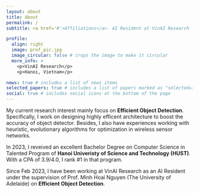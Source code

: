 ```yaml
---
layout: about
title: About
permalink: /
subtitle: <a href='#'>Affiliations</a>. AI Resident at VinAI Research

profile:
  align: right
  image: prof_pic.jpg
  image_circular: false # crops the image to make it circular
  more_info: >
    <p>VinAI Research</p>
    <p>Hanoi, Vietnam</p>

news: true # includes a list of news items
selected_papers: true # includes a list of papers marked as "selected={true}"
social: true # includes social icons at the bottom of the page
---
```


My current research interest mainly focus on **Efficient Object Detection**. Specifically, I work on designing highly efficent architecture to boost the accuracy of object detector. Besides, I also have experiences working with heuristic, evolutionary algorithms for optimization in wireless sensor networks.   

In 2023, I reveived an excellent Bachelor Degree on Computer Science in Talented Program of **Hanoi Univeristy of Science and Technology (HUST)**. With a CPA of 3.9/4.0, I rank #1 in that program.

Since Feb 2023, I have been working at VinAI Research as an AI Resident under the supervision of Prof. Minh Hoai Nguyen (The University of Adelaide) on **Efficient Object Detection**.   

